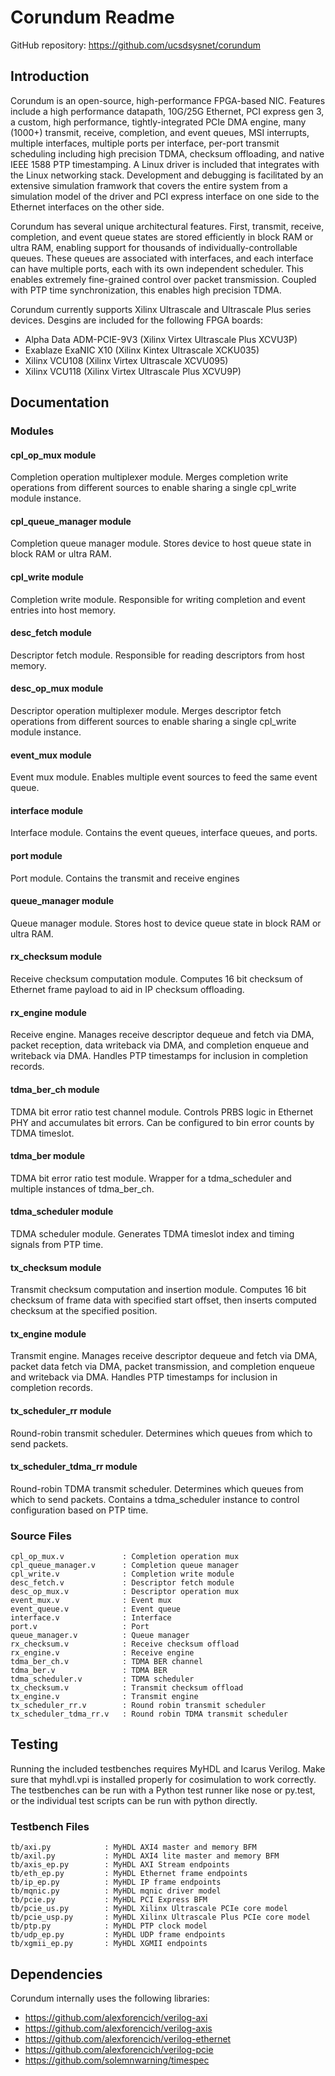 # Corundum Readme

GitHub repository: https://github.com/ucsdsysnet/corundum

## Introduction

Corundum is an open-source, high-performance FPGA-based NIC.  Features include
a high performance datapath, 10G/25G Ethernet, PCI express gen 3, a custom,
high performance, tightly-integrated PCIe DMA engine, many (1000+) transmit,
receive, completion, and event queues, MSI interrupts, multiple interfaces,
multiple ports per interface, per-port transmit scheduling including high
precision TDMA, checksum offloading, and native IEEE 1588 PTP timestamping.
A Linux driver is included that integrates with the Linux networking stack.
Development and debugging is facilitated by an extensive simulation framwork
that covers the entire system from a simulation model of the driver and PCI
express interface on one side to the Ethernet interfaces on the other side.

Corundum has several unique architectural features.  First, transmit, receive,
completion, and event queue states are stored efficiently in block RAM or
ultra RAM, enabling support for thousands of individually-controllable
queues.  These queues are associated with interfaces, and each interface can
have multiple ports, each with its own independent scheduler.  This enables
extremely fine-grained control over packet transmission.  Coupled with PTP time
synchronization, this enables high precision TDMA.

Corundum currently supports Xilinx Ultrascale and Ultrascale Plus series
devices.  Desgins are included for the following FPGA boards:

*  Alpha Data ADM-PCIE-9V3 (Xilinx Virtex Ultrascale Plus XCVU3P)
*  Exablaze ExaNIC X10 (Xilinx Kintex Ultrascale XCKU035)
*  Xilinx VCU108 (Xilinx Virtex Ultrascale XCVU095)
*  Xilinx VCU118 (Xilinx Virtex Ultrascale Plus XCVU9P)

## Documentation

### Modules

#### cpl_op_mux module

Completion operation multiplexer module.  Merges completion write operations
from different sources to enable sharing a single cpl_write module instance.

#### cpl_queue_manager module

Completion queue manager module.  Stores device to host queue state in block
RAM or ultra RAM.

#### cpl_write module

Completion write module.  Responsible for writing completion and event entries
into host memory.

#### desc_fetch module

Descriptor fetch module.  Responsible for reading descriptors from host memory.

#### desc_op_mux module

Descriptor operation multiplexer module.  Merges descriptor fetch operations
from different sources to enable sharing a single cpl_write module instance.

#### event_mux module

Event mux module.  Enables multiple event sources to feed the same event queue.

#### interface module

Interface module.  Contains the event queues, interface queues, and ports.

#### port module

Port module.  Contains the transmit and receive engines

#### queue_manager module

Queue manager module.  Stores host to device queue state in block RAM or ultra
RAM.

#### rx_checksum module

Receive checksum computation module.  Computes 16 bit checksum of Ethernet
frame payload to aid in IP checksum offloading.

#### rx_engine module

Receive engine.  Manages receive descriptor dequeue and fetch via DMA, packet
reception, data writeback via DMA, and completion enqueue and writeback via
DMA.  Handles PTP timestamps for inclusion in completion records.

#### tdma_ber_ch module

TDMA bit error ratio test channel module.  Controls PRBS logic in Ethernet PHY
and accumulates bit errors.  Can be configured to bin error counts by TDMA
timeslot.

#### tdma_ber module

TDMA bit error ratio test module.  Wrapper for a tdma_scheduler and multiple
instances of tdma_ber_ch.

#### tdma_scheduler module

TDMA scheduler module.  Generates TDMA timeslot index and timing signals from
PTP time.

#### tx_checksum module

Transmit checksum computation and insertion module.  Computes 16 bit checksum
of frame data with specified start offset, then inserts computed checksum at
the specified position.

#### tx_engine module

Transmit engine.  Manages receive descriptor dequeue and fetch via DMA, packet
data fetch via DMA, packet transmission, and completion enqueue and writeback
via DMA.  Handles PTP timestamps for inclusion in completion records.

#### tx_scheduler_rr module

Round-robin transmit scheduler.  Determines which queues from which to send
packets.

#### tx_scheduler_tdma_rr module

Round-robin TDMA transmit scheduler.  Determines which queues from which to
send packets.  Contains a tdma_scheduler instance to control configuration
based on PTP time.

### Source Files

    cpl_op_mux.v             : Completion operation mux
    cpl_queue_manager.v      : Completion queue manager
    cpl_write.v              : Completion write module
    desc_fetch.v             : Descriptor fetch module
    desc_op_mux.v            : Descriptor operation mux
    event_mux.v              : Event mux
    event_queue.v            : Event queue
    interface.v              : Interface
    port.v                   : Port
    queue_manager.v          : Queue manager
    rx_checksum.v            : Receive checksum offload
    rx_engine.v              : Receive engine
    tdma_ber_ch.v            : TDMA BER channel
    tdma_ber.v               : TDMA BER
    tdma_scheduler.v         : TDMA scheduler
    tx_checksum.v            : Transmit checksum offload
    tx_engine.v              : Transmit engine
    tx_scheduler_rr.v        : Round robin transmit scheduler
    tx_scheduler_tdma_rr.v   : Round robin TDMA transmit scheduler

## Testing

Running the included testbenches requires MyHDL and Icarus Verilog.  Make sure
that myhdl.vpi is installed properly for cosimulation to work correctly.  The
testbenches can be run with a Python test runner like nose or py.test, or the
individual test scripts can be run with python directly.

### Testbench Files

    tb/axi.py            : MyHDL AXI4 master and memory BFM
    tb/axil.py           : MyHDL AXI4 lite master and memory BFM
    tb/axis_ep.py        : MyHDL AXI Stream endpoints
    tb/eth_ep.py         : MyHDL Ethernet frame endpoints
    tb/ip_ep.py          : MyHDL IP frame endpoints
    tb/mqnic.py          : MyHDL mqnic driver model
    tb/pcie.py           : MyHDL PCI Express BFM
    tb/pcie_us.py        : MyHDL Xilinx Ultrascale PCIe core model
    tb/pcie_usp.py       : MyHDL Xilinx Ultrascale Plus PCIe core model
    tb/ptp.py            : MyHDL PTP clock model
    tb/udp_ep.py         : MyHDL UDP frame endpoints
    tb/xgmii_ep.py       : MyHDL XGMII endpoints

## Dependencies

Corundum internally uses the following libraries:

*  https://github.com/alexforencich/verilog-axi
*  https://github.com/alexforencich/verilog-axis
*  https://github.com/alexforencich/verilog-ethernet
*  https://github.com/alexforencich/verilog-pcie
*  https://github.com/solemnwarning/timespec

